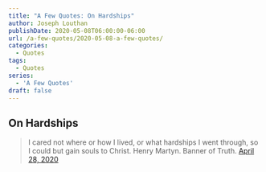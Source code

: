 ```yaml
---
title: "A Few Quotes: On Hardships"
author: Joseph Louthan
publishDate: 2020-05-08T06:00:00-06:00
url: /a-few-quotes/2020-05-08-a-few-quotes/
categories:
  - Quotes
tags:
  - Quotes
series:
  - 'A Few Quotes'
draft: false
---
```

## On Hardships

>I cared not where or how I lived, or what hardships I went through, so I could but gain souls to Christ.
>Henry Martyn. Banner of Truth. [April 28, 2020](https://twitter.com/BannerofTruth/status/1255165488348438534?ref_src=twsrc%5Etfw)